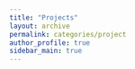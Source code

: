 ```yaml
---
title: "Projects"
layout: archive
permalink: categories/project
author_profile: true
sidebar_main: true
---
```

